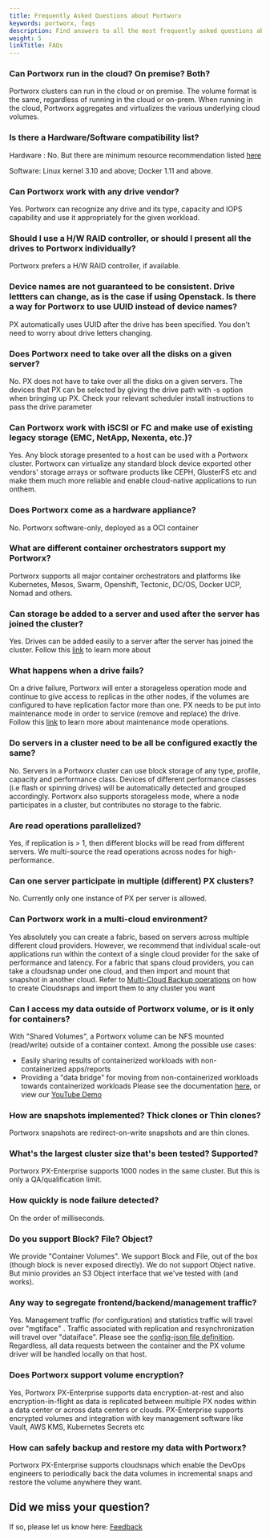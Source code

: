 ```yaml
---
title: Frequently Asked Questions about Portworx
keywords: portworx, faqs
description: Find answers to all the most frequently asked questions about Portworx.  Explore our FAQ today!
weight: 5
linkTitle: FAQs
---
```


### Can Portworx run in the cloud?   On premise?   Both?
Portworx clusters can run in the cloud or on premise.  The volume format is the same, regardless of running in the cloud or on-prem.  When running in the cloud, Portworx aggregates and virtualizes the various underlying cloud volumes.

### Is there a Hardware/Software compatibility list?
Hardware : No. But there are minimum resource recommendation listed [here](/#minimum-requirements)

Software:   Linux kernel 3.10 and above;     Docker 1.11 and above.

### Can Portworx work with any drive vendor?
Yes.  Portworx can recognize any drive and its type, capacity and IOPS capability and use it appropriately for the given workload.

### Should I use a H/W RAID controller, or should I present all the drives to Portworx individually?
Portworx prefers a H/W RAID controller, if available.

###  Device names are not guaranteed to be consistent. Drive lettters can change, as is the case if using Openstack.  Is there a way for Portworx to use UUID instead of device names?

PX automatically uses UUID after the drive has been specified.  You don't need to worry about drive letters changing.

### Does Portworx need to take over all the disks on a given server?
No. PX does not have to take over all the disks on a given servers. The devices that PX can be selected by giving the drive path with -s option when bringing up PX. Check your relevant scheduler install instructions to pass the drive parameter

### Can Portworx work with iSCSI or FC and make use of existing legacy storage (EMC, NetApp, Nexenta, etc.)?
Yes. Any block storage presented to a host can be used with a Portworx cluster. Portworx can virtualize any standard block device exported other vendors' storage arrays or software products like CEPH, GlusterFS etc and make them much more reliable and enable cloud-native applications to run onthem.

### Does Portworx come as a hardware appliance?
No.  Portworx software-only, deployed as a OCI container

### What are different container orchestrators support my Portworx?

Portworx supports all major container orchestrators and platforms like Kubernetes, Mesos, Swarm, Openshift, Tectonic, DC/OS, Docker UCP, Nomad and others.

### Can storage be added to a server and used after the server has joined the cluster?
Yes.  Drives can be added easily to a server after the server has joined the cluster. Follow this [link](/portworx-install-with-kubernetes/operate-and-maintain-on-kubernetes/scale-up) to learn more about

### What happens when a drive fails?
On a drive failure, Portworx will enter a storageless operation mode and continue to give access to replicas in the other nodes, if the volumes are configured to have replication factor more than one. PX needs to be put into maintenance mode in order to service (remove and replace) the drive. Follow this [link](/portworx-install-with-kubernetes/operate-and-maintain-on-kubernetes/maintenance-mode) to learn more about maintenance mode operations.

### Do servers in a cluster need to be all be configured exactly the same?
No.  Servers in a Portworx cluster can use block storage of any type, profile, capacity and performance class.
Devices of different performance classes (i.e flash or spinning drives) will be automatically detected and grouped accordingly.
Portworx also supports storageless mode, where a node participates in a cluster, but contributes no storage to the fabric.

### Are read operations parallelized?
Yes, if replication is > 1, then different blocks will be read from different servers.   We multi-source the read operations across nodes for high-performance.

### Can one server participate in multiple (different) PX clusters?
No.  Currently only one instance of PX per server is allowed.  

### Can Portworx work in a multi-cloud environment?
Yes absolutely you can create a fabric, based on servers across multiple different cloud providers.
However, we recommend that individual scale-out applications run within the context of a single cloud provider for the sake of performance and latency.    For a fabric that spans cloud providers, you can take a cloudsnap under one cloud, and then import and mount that snapshot in another cloud. Refer to [Multi-Cloud Backup operations](/reference/cli/cloud-snaps) on how to create Cloudsnaps and import them to any cluster you want

### Can I access my data outside of Portworx volume, or is it only for containers?
With "Shared Volumes", a Portworx volume can be NFS mounted (read/write) outside of a container context.
Among the possible use cases:
* Easily sharing results of containerized workloads with non-containerized apps/reports
* Providing a "data bridge" for moving from non-containerized workloads towards containerized workloads
Please see the documentation [here](/concepts/shared-volumes), or view our [YouTube Demo](https://www.youtube.com/watch?v=AIVABlClYAU)

### How are snapshots implemented?    Thick clones or Thin clones?
Portworx snapshots are redirect-on-write snapshots and are thin clones.

### What's the largest cluster size that's been tested?  Supported?
Portworx PX-Enterprise supports 1000 nodes in the same cluster.  But this is only a QA/qualification limit.

### How quickly is node failure detected?
On the order of milliseconds.

### Do you support Block?  File?  Object?
We provide "Container Volumes".   We support Block and File, out of the box (though block is never exposed directly).
We do not support Object native.   But minio provides an S3 Object interface that we've tested with (and works).

### Any way to segregate frontend/backend/management traffic?
Yes.  Management traffic (for configuration) and statistics traffic will travel over "mgtiface" .
Traffic associated with replication and resynchronization will travel over "dataiface".
Please see the [config-json file definition](/install-with-other/docker/shared/config-json).  
Regardless, all data requests between the container and the PX volume driver will be handled locally on that host.

### Does Portworx support volume encryption?
Yes, Portworx PX-Enterprise supports data encryption-at-rest and also encryption-in-flight as data is replicated between multiple PX nodes within a data center or across data centers or clouds. PX-Enterprise supports encrypted volumes and integration with key management software like Vault, AWS KMS, Kubernetes Secrets etc

### How can safely backup and restore my data with Portworx?
Portworx PX-Enterprise supports cloudsnaps which enable the DevOps engineers to periodically back the data volumes in incremental snaps and restore the volume anywhere they want.

## Did we miss your question?
If so, please let us know here: <a class="email" title="Submit feedback" href="mailto:support@portworx.com?subject={{site.feedback_subject_line}} feedback&body=I have some feedback about the {{page.title}} page"><i class="fa fa-envelope-o"></i> Feedback</a>
